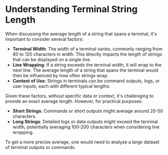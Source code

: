 # Understanding Terminal String Length

When discussing the average length of a string that spans a terminal, it's important to consider several factors:

- **Terminal Width**: The width of a terminal varies, commonly ranging from 80 to 120 characters in width. This directly impacts the length of strings that can be displayed on a single line.
- **Line Wrapping**: If a string exceeds the terminal width, it will wrap to the next line. The average length of a string that spans the terminal would then be influenced by how often strings wrap.
- **Context of Use**: Strings in terminals can be command outputs, logs, or user inputs, each with different typical lengths.

Given these factors, without specific data or context, it's challenging to provide an exact average length. However, for practical purposes:

- **Short Strings**: Commands or short outputs might average around 20-50 characters.
- **Long Strings**: Detailed logs or data outputs might exceed the terminal width, potentially averaging 100-200 characters when considering line wrapping.

To get a more precise average, one would need to analyze a large dataset of terminal outputs or commands.

